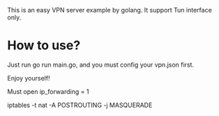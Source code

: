 This is an easy VPN server example by golang.
It support Tun interface only.

# How to use?

Just run go run main.go, and you must config your vpn.json first.

Enjoy yourself!

Must open ip_forwarding = 1

iptables -t nat -A POSTROUTING -j MASQUERADE
